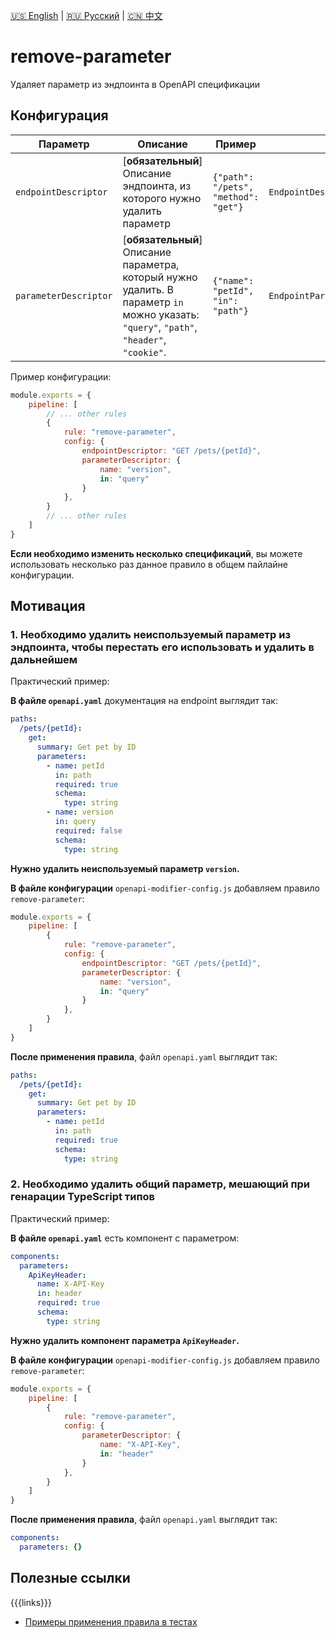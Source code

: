[🇺🇸 English](./README.md) | [🇷🇺 Русский](./README-ru.md)  | [🇨🇳 中文](./README-zh.md)

# remove-parameter

Удаляет параметр из эндпоинта в OpenAPI спецификации

## Конфигурация

| Параметр    | Описание                                                                                                                                  | Пример                     | Типизация              | Дефолтное |
| -------- |-------------------------------------------------------------------------------------------------------------------------------------------|----------------------------|------------------------|-----------|
| `endpointDescriptor`  | [**обязательный**] Описание эндпоинта, из которого нужно удалить параметр                                                                 | `{"path": "/pets", "method": "get"}` | `EndpointDescriptorConfig` | -         |
| `parameterDescriptor`  | [**обязательный**] Описание параметра, который нужно удалить. В параметр `in` можно указать: `"query"`, `"path"`, `"header"`, `"cookie"`. | `{"name": "petId", "in": "path"}` | `EndpointParameterDescriptorConfig` | -         |

Пример конфигурации:

```js
module.exports = {
    pipeline: [
        // ... other rules
        {
            rule: "remove-parameter",
            config: {
                endpointDescriptor: "GET /pets/{petId}",
                parameterDescriptor: {
                    name: "version",
                    in: "query"
                }
            },
        }
        // ... other rules
    ]
}
```

**Если необходимо изменить несколько спецификаций**, вы можете использовать несколько раз данное правило в общем пайлайне конфигурации.

## Мотивация

<a name="custom_anchor_motivation_1"></a>
### 1. Необходимо удалить неиспользуемый параметр из эндпоинта, чтобы перестать его использовать и удалить в дальнейшем

Практический пример:

**В файле `openapi.yaml`** документация на endpoint выглядит так:

```yaml
paths:
  /pets/{petId}:
    get:
      summary: Get pet by ID
      parameters:
        - name: petId
          in: path
          required: true
          schema:
            type: string
        - name: version
          in: query
          required: false
          schema:
            type: string
```

**Нужно удалить неиспользуемый параметр `version`.**

**В файле конфигурации** `openapi-modifier-config.js` добавляем правило `remove-parameter`:

```js
module.exports = {
    pipeline: [
        {
            rule: "remove-parameter",
            config: {
                endpointDescriptor: "GET /pets/{petId}",
                parameterDescriptor: {
                    name: "version",
                    in: "query"
                }
            },
        }
    ]
}
```

**После применения правила**, файл `openapi.yaml` выглядит так:

```yaml
paths:
  /pets/{petId}:
    get:
      summary: Get pet by ID
      parameters:
        - name: petId
          in: path
          required: true
          schema:
            type: string
```

<a name="custom_anchor_motivation_2"></a>
### 2. Необходимо удалить общий параметр, мешающий при генарации TypeScript типов

Практический пример:

**В файле `openapi.yaml`** есть компонент с параметром:

```yaml
components:
  parameters:
    ApiKeyHeader:
      name: X-API-Key
      in: header
      required: true
      schema:
        type: string
```

**Нужно удалить компонент параметра `ApiKeyHeader`.**

**В файле конфигурации** `openapi-modifier-config.js` добавляем правило `remove-parameter`:

```js
module.exports = {
    pipeline: [
        {
            rule: "remove-parameter",
            config: {
                parameterDescriptor: {
                    name: "X-API-Key",
                    in: "header"
                }
            },
        }
    ]
}
```

**После применения правила**, файл `openapi.yaml` выглядит так:

```yaml
components:
  parameters: {}
``` 

## Полезные ссылки

{{{links}}}
- [Примеры применения правила в тестах](./index.test.ts)  